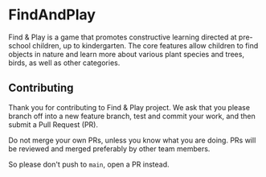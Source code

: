 # FindAndPlay

Find & Play is a game that promotes constructive learning directed at pre-school children, up to kindergarten. The core features allow children to find objects in nature and learn more about various plant species and trees, birds, as well as other categories. 

## Contributing

Thank you for contributing to Find & Play project. We ask that you please branch off into a new feature branch, test and commit your work, and then submit a Pull Request (PR).

Do not merge your own PRs, unless you know what you are doing. PRs will be reviewed and merged preferably by other team members.

So please don't push to `main`, open a PR instead.